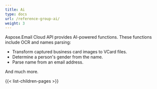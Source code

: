 ```yaml
---
title: Ai
type: docs
url: /reference-group-ai/
weight: 3
---
```



Aspose.Email Cloud API provides AI-powered functions.
These functions include OCR and names parsing:
 - Transform captured business card images to VCard files.
 - Determine a person's gender from the name.
 - Parse name from an email address.

And much more.

{{< list-children-pages >}}